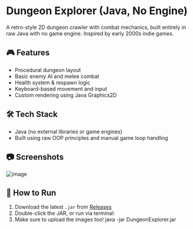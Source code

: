 # Dungeon Explorer (Java, No Engine)

A retro-style 2D dungeon crawler with combat mechanics, built entirely in raw Java with no game engine. Inspired by early 2000s indie games.

## 🎮 Features
- Procedural dungeon layout
- Basic enemy AI and melee combat
- Health system & respawn logic
- Keyboard-based movement and input
- Custom rendering using Java Graphics2D

## 🛠️ Tech Stack
- Java (no external libraries or game engines)
- Built using raw OOP principles and manual game loop handling

## 📷 Screenshots
![image](https://github.com/user-attachments/assets/d3418a53-82e8-4032-a782-4e065c00549d)

## 💾 How to Run
1. Download the latest `.jar` from [Releases](./releases)
2. Double-click the JAR, or run via terminal:
3. Make sure to upload the images too!
java -jar DungeonExplorer.jar
